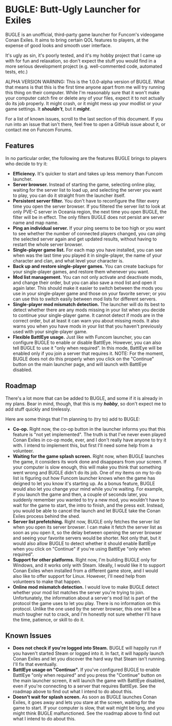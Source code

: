 # BUGLE: Butt-Ugly Launcher for Exiles

BUGLE is an unofficial, third-party game launcher for Funcom's videogame Conan Exiles. It aims to
bring certain QOL features to players, at the expense of good looks and smooth user interface.

It's ugly as sin, it's poorly tested, and it's my hobby project that I came up with for fun and
relaxation, so don't expect the stuff you would find in a more serious development project (e.g.
well-commented code, automated tests, etc.)

ALPHA VERSION WARNING: This is the 1.0.0-alpha version of BUGLE. What that means is that this is the
first time anyone apart from me will try running this thing on their computer. While I'm reasonably
sure that it won't make your computer catch fire or delete any of your files, expect it to not
actually do its job properly. It might crash, or it might mess up your modlist or your game
settings. It ***shouldn't***, but it ***might***.

For a list of known issues, scroll to the last section of this document. If you run into an issue
that isn't there, feel free to open a GitHub issue about it, or contact me on Funcom Forums.

## Features

In no particular order, the following are the features BUGLE brings to players who decide to try it:

* **Efficiency.** It's quicker to start and takes up less memory than Funcom launcher.
* **Server browser.** Instead of starting the game, selecting online play, waiting for the server
list to load up, and selecting the server you want to play, you can do it straight from the
launcher itself.
* **Persistent server filter.** You don't have to reconfigure the filter every time you open the
server browser. If you filtered the server list to look at only PVE-C server in Oceania region, the
next time you open BUGLE, the filter will be in effect. The only filters BUGLE does not persist are
server name and map name.
* **Ping an individual server.** If your ping seems to be too high or you want to see whether the
number of connected players changed, you can ping the selected server again and get updated results,
without having to restart the whole server browser.
* **Single-player game list.** For each map you have installed, you can see when was the last time
you played it in single-player, the name of your character and clan, and what level your character
is.
* **Back up and restore single-player games.** You can create backups for your single-player games,
and restore them whenever you want.
* **Mod list management.** You can not only activate and deactivate mods, and change their order,
but you can also save a mod list and open it again later. This should make it easier to switch
between the mods you use in your single-player game and those on your favorite server; or you can
use this to switch easily between mod lists for different servers.
* **Single-player mod mismatch detection.** The launcher will do its best to detect whether there
are any mods missing in your list when you decide to continue your single-player game. It cannot
detect if mods are in the correct order, but at least it can warn you about missing mods. It also
warns you when you have mods in your list that you haven't previously used with your single-player
game.
* **Flexible BattlEye usage.** Just like with Funcom launcher, you can configure BUGLE to enable or
disable BattlEye. However, you can also tell BUGLE to use it "only when required". In this mode,
BattlEye will be enabled only if you join a server that requires it. NOTE: For the moment, BUGLE
does not do this properly when you click on the "Continue" button on the main launcher page, and
will launch with BattlEye disabled.

## Roadmap

There's a lot more that can be added to BUGLE, and some if it is already in my plans. Bear in mind,
though, that this is my ***hobby***, so don't expect me to add stuff quickly and tirelessly.

Here are some things that I'm planning to (try to) add to BUGLE:
* **Co-op.** Right now, the co-op button in the launcher informs you that this feature is "not yet
implemented". The truth is that I've never even played Conan Exiles in co-op mode, ever, and I don't
really have anyone to try it with. I intend to implement this, but first I'll need some help from
a volunteer.
* **Waiting for the game splash screen.** Right now, when BUGLE launches the game, it considers its
work done and disappears from your screen. If your computer is slow enough, this will make you think
that something went wrong and BUGLE didn't do its job. One of my items on my to-do list is figuring
out how Funcom launcher knows when the game has deigned to let you know it's starting up. As a bonus
feature, BUGLE would also let you change your mind while you're waiting. For example, if you launch
the game and then, a couple of seconds later, you suddenly remember you wanted to try a new mod, you
wouldn't have to wait for the game to start, the intro to finish, and the press exit. Instead, you
would be able to cancel the launch and let BUGLE take the Conan Exiles process behind the shed.
* **Server list prefetching.** Right now, BUGLE only fetches the server list when you open its
server browser. I can make it fetch the server list as soon as you open it, so the delay between
opening the server browser and seeing your favorite servers would be shorter. Not only that, but it
would also allow BUGLE to detect whether it should enable BattlEye when you click on "Continue" if
you're using BattlEye "only when required".
* **Support for other platforms.** Right now, I'm building BUGLE only for Windows, and it works only
with Steam. Ideally, I would like it to support Conan Exiles when installed from a different game
store, and I would also like to offer support for Linux. However, I'll need help from volunteers to
make that happen.
* **Online mod mismatch detection.** I would love to make BUGLE detect whether your mod list matches
the server you're trying to join. Unfortunately, the information about a server's mod list is part
of the protocol the game uses to let you play. There is no information on this protocol. Unlike the
one used by the server browser, this one will be a much tougher nut to crack, and I'm honestly not
sure whether I'll have the time, patience, or skill to do it.

## Known Issues

* **Does not check if you're logged into Steam.** BUGLE will happily run if you haven't started
Steam or logged into it. In fact, it will happily launch Conan Exiles and let you discover the hard
way that Steam isn't running. I'll fix that eventually.
* **BattlEye usage on "Continue".** If you've configured BUGLE to enable BattlEye "only when
required" and you press the "Continue" button on the main launcher screen, it will launch the game
with BattlEye disabled, even if you're connecting to a server that requires BattlEye. See the
roadmap above to find out what I intend to do about this.
* **Doesn't wait for splash screen.** As soon as BUGLE launches Conan Exiles, it goes away and
lets you stare at the screen, waiting for the game to start. If your computer is slow, that wait
might be long, and you might think BUGLE malfunctioned. See the roadmap above to find out what I
intend to do about this.
